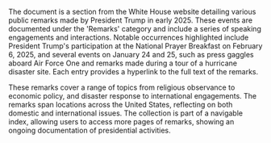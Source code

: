 The document is a section from the White House website detailing various public remarks made by President Trump in early 2025. These events are documented under the 'Remarks' category and include a series of speaking engagements and interactions. Notable occurrences highlighted include President Trump's participation at the National Prayer Breakfast on February 6, 2025, and several events on January 24 and 25, such as press gaggles aboard Air Force One and remarks made during a tour of a hurricane disaster site. Each entry provides a hyperlink to the full text of the remarks.

These remarks cover a range of topics from religious observance to economic policy, and disaster response to international engagements. The remarks span locations across the United States, reflecting on both domestic and international issues. The collection is part of a navigable index, allowing users to access more pages of remarks, showing an ongoing documentation of presidential activities.